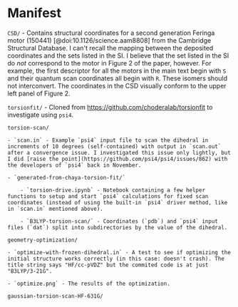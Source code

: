# Manifest

`CSD/` - Contains structural coordinates for a second generation Feringa motor (150441) [@doi:10.1126/science.aam8808] from the Cambridge Structural Database. I can't recall the mapping between the deposited coordinates and the sets listed in the SI. I believe that the set listed in the SI do *not* correspond to the motor in Figure 2 of the paper, however. For example, the first descriptor for all the motors in the main text begin with `S` and their quantum scan coordinates all begin with `R`. These isomers should not interconvert. The coordinates in the CSD visually conform to the upper left panel of Figure 2.

`torsionfit/` - Cloned from https://github.com/choderalab/torsionfit to investigate using `psi4`.

`torsion-scan/`

    - `scan.in` - Example `psi4` input file to scan the dihedral in increments of 10 degrees (self-contained) with output in `scan.out` after a convergence issue. I investigated this issue only lightly, but I did [raise the point](https://github.com/psi4/psi4/issues/862) with the developers of `psi4` back in November.

    - `generated-from-chaya-torsion-fit/`

        - `torsion-drive.ipynb` - Notebook containing a few helper functions to setup and start `psi4` calculations for fixed scan coordinates (instead of using the built-in `psi4` driver method, like in `scan.in` mentioned above).

        - `B3LYP-torsion-scan/` - Coordinates (`pdb`) and `psi4` input files (`dat`) split into subdirectories by the value of the dihedral.

`geometry-optimization/`

    - `optimize-with-frozen-dihedral.in` - A test to see if optimizing the initial structure works correctly (in this case: doesn't crash). The title string says "HF/cc-pVDZ" but the commited code is at just "B3LYP/3-21G".

    - `optimize.png` - The results of the optimization.

`gaussian-torsion-scan-HF-631G/` 

    